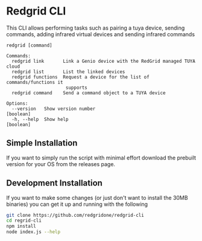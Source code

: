 # Redgrid CLI

This CLI allows performing tasks such as pairing a tuya device, sending commands, adding infrared virtual devices and sending infrared commands

```
redgrid [command]

Commands:
  redgrid link       Link a Genio device with the RedGrid managed TUYA cloud
  redgrid list       List the linked devices
  redgrid functions  Request a device for the list of commands/functions it
                      supports
  redgrid command    Send a command object to a TUYA device

Options:
  --version   Show version number                                      [boolean]
  -h, --help  Show help                                                [boolean]

```

## Simple Installation

If you want to simply run the script with minimal effort download the prebuilt version for your OS from the releases page.

## Development Installation

If you want to make some changes (or just don't want to install the 30MB binaries) you can get it up and running with the following

```bash
git clone https://github.com/redgridone/redgrid-cli
cd regrid-cli
npm install
node index.js --help
```
